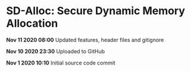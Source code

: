 
# SD-Alloc: Secure Dynamic Memory Allocation

**Nov 11 2020 08:00**
Updated features, header files and gitignore

**Nov 10 2020 23:30**
Uploaded to GitHub

**Nov 1 2020 10:10**
Initial source code commit
